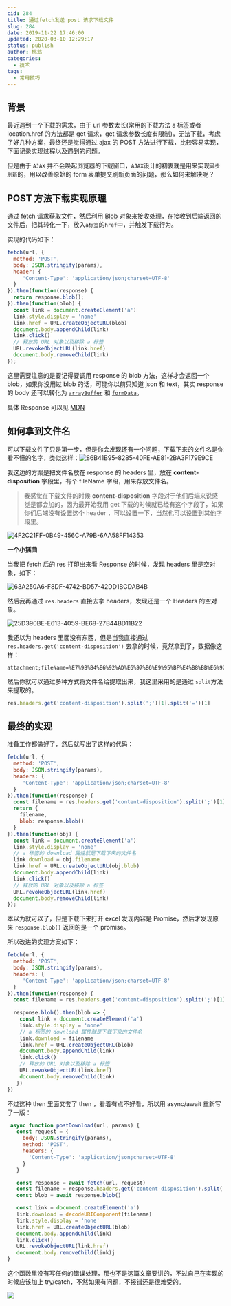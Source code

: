 ```yaml
---
cid: 284
title: 通过fetch发送 post 请求下载文件
slug: 284
date: 2019-11-22 17:46:00
updated: 2020-03-10 12:29:17
status: publish
author: 桃翁
categories: 
  - 技术
tags: 
  - 常用技巧
---
```



## 背景

最近遇到一个下载的需求，由于 url 参数太长(常用的下载方法 a 标签或者 location.href 的方法都是 get 请求，get 请求参数长度有限制)，无法下载，考虑了好几种方案，最终还是觉得通过 ajax 的 POST 方法进行下载，比较容易实现，下面记录实现过程以及遇到的问题。

但是由于 `AJAX` 并不会唤起浏览器的下载窗口，`AJAX`设计的初衷就是用来实现`异步刷新`的，用以改善原始的 form 表单提交刷新页面的问题，那么如何来解决呢？

## POST 方法下载实现原理

通过 fetch 请求获取文件，然后利用 [Blob](https://developer.mozilla.org/zh-CN/docs/Web/API/Blob) 对象来接收处理，在接收到后端返回的文件后，把其转化一下，放入`a标签`的`href`中，并触发下载行为。

实现的代码如下：

```javascript
fetch(url, {
  method: 'POST',
  body: JSON.stringify(params),
  header: {
     'Content-Type': 'application/json;charset=UTF-8'
  }
}).then(function(response) {
  return response.blob();
}).then(function(blob) {
  const link = document.createElement('a')
  link.style.display = 'none'
  link.href = URL.createObjectURL(blob)
  document.body.appendChild(link)
  link.click()
  // 释放的 URL 对象以及移除 a 标签
  URL.revokeObjectURL(link.href)
  document.body.removeChild(link)
});
```

这里需要注意的是要记得要调用  response  的 blob 方法，这样才会返回一个 blob，如果你没用过 blob 的话，可能你以前只知道 json 和 text，其实 response 的 body 还可以转化为 [`arrayBuffer`](https://developer.mozilla.org/zh-CN/docs/Web/API/Body/arrayBuffer) 和 [`formData`](https://developer.mozilla.org/zh-CN/docs/Web/API/Body/formData)。

具体 Response 可以见 [MDN](https://developer.mozilla.org/zh-CN/docs/Web/API/Fetch_API/Using_Fetch)

## 如何拿到文件名

可以下载文件了只是第一步，但是你会发现还有一个问题，下载下来的文件名是你看不懂的名字，类似这样：![86B41B95-8285-40FE-AE81-2BA3F179E9CE](http://imgs.taoweng.site/2019-11-22-090809.jpg)

我这边的方案是把文件名放在 response 的 headers 里，放在 **content-disposition** 字段里，有个 fileName 字段，用来存放文件名。

> 我感觉在下载文件的时候 **content-disposition**  字段对于他们后端来说感觉是都会加的，因为最开始我用 get 下载的时候就已经有这个字段了，如果你们后端没有设置这个 header ，可以设置一下，当然也可以设置到其他字段里。

![4F2C21FF-0B49-456C-A79B-6AA58FF14353](http://imgs.taoweng.site/2019-11-22-091004.jpg)

**一个小插曲**

当我把 fetch 后的 res 打印出来看 Response 的时候，发现 headers 里是空对象，如下：

![63A250A6-F8DF-4742-BD57-42DD1BCDAB4B](http://imgs.taoweng.site/2019-11-22-091415.jpg)

然后我再通过 `res.headers` 直接去拿 headers，发现还是一个 Headers 的空对象。

![25D390BE-E613-4059-BE68-27B44BD11B22](http://imgs.taoweng.site/2019-11-22-091708.jpg)

我还以为 headers 里面没有东西，但是当我直接通过 `res.headers.get('content-disposition')` 去拿的时候，竟然拿到了，数据像这样：

```
attachment;fileName=%E7%9B%B4%E6%92%AD%E6%97%B6%E9%95%BF%E4%B8%BB%E6%92%AD%E6%98%8E%E7%BB%86.xls
```

然后你就可以通过多种方式将文件名给提取出来，我这里采用的是通过 `split`方法来提取的。

```javascript
res.headers.get('content-disposition').split(';')[1].split('=')[1]
```

## 最终的实现

准备工作都做好了，然后就写出了这样的代码：

```javascript
fetch(url, {
  method: 'POST',
  body: JSON.stringify(params),
  headers: {
     'Content-Type': 'application/json;charset=UTF-8'
  }
}).then(function(response) {
  const filename = res.headers.get('content-disposition').split(';')[1].split('=')[1]
  return {
    filename,
    blob: response.blob()
  }
}).then(function(obj) {
  const link = document.createElement('a')
  link.style.display = 'none'
  // a 标签的 download 属性就是下载下来的文件名
  link.download = obj.filename
  link.href = URL.createObjectURL(obj.blob)
  document.body.appendChild(link)
  link.click()
  // 释放的 URL 对象以及移除 a 标签
  URL.revokeObjectURL(link.href)
  document.body.removeChild(link)
});
```

本以为就可以了，但是下载下来打开 excel 发现内容是 Promise，然后才发现原来 `response.blob()` 返回的是一个 promise。

所以改进的实现方案如下：

```javascript
fetch(url, {
  method: 'POST',
  body: JSON.stringify(params),
  headers: {
     'Content-Type': 'application/json;charset=UTF-8'
  }
}).then(function(response) {
  const filename = res.headers.get('content-disposition').split(';')[1].split('=')[1]
  
  response.blob().then(blob => {
    const link = document.createElement('a')
    link.style.display = 'none'
    // a 标签的 download 属性就是下载下来的文件名
    link.download = filename
    link.href = URL.createObjectURL(blob)
    document.body.appendChild(link)
    link.click()
    // 释放的 URL 对象以及移除 a 标签
    URL.revokeObjectURL(link.href)
    document.body.removeChild(link)
   })
})
```

不过这种 then 里面又套了 then ，看着有点不好看，所以用 async/await 重新写了一版：

```javascript
 async function postDownload(url, params) {
   const request = {
     body: JSON.stringify(params),
     method: 'POST',
     headers: {
       'Content-Type': 'application/json;charset=UTF-8'
     }
   }

   const response = await fetch(url, request)
   const filename = response.headers.get('content-disposition').split(';')[1].split('=')[1]
   const blob = await response.blob()

   const link = document.createElement('a')
   link.download = decodeURIComponent(filename)
   link.style.display = 'none'
   link.href = URL.createObjectURL(blob)
   document.body.appendChild(link)
   link.click()
   URL.revokeObjectURL(link.href)
   document.body.removeChild(link)j
}
```

这个函数里没有写任何的错误处理，那也不是这篇文章要讲的，不过自己在实现的时候应该加上 try/catch，不然如果有问题，不报错还是很难受的。

![](http://www.taoweng.site/usr/uploads/2020-03-1113982871.png)